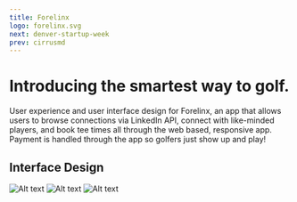 ```yaml
---
title: Forelinx
logo: forelinx.svg
next: denver-startup-week
prev: cirrusmd
---
```


# Introducing the smartest way to golf.

User experience and user interface design for Forelinx, an app that allows users
to browse connections via LinkedIn API, connect with like-minded players, and
book tee times all through the web based, responsive app. Payment is handled
through the app so golfers just show up and play!

## Interface Design
![Alt text](http://via.placeholder.com/1170x650)
![Alt text](http://via.placeholder.com/1170x650)
![Alt text](http://via.placeholder.com/1170x650)

